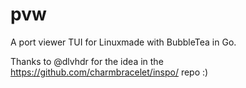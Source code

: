 # pvw
A port viewer TUI for Linuxmade with BubbleTea in Go.

Thanks to @dlvhdr for the idea in the https://github.com/charmbracelet/inspo/ repo :)
